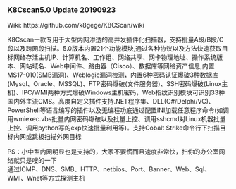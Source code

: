 <h3>K8Cscan5.0 Update 20190923</h3>
Wiki: https://github.com/k8gege/K8CScan/wiki<br>

K8Cscan一款专用于大型内网渗透的高并发插件化扫描器，支持批量A段/B段/C段以及跨网段扫描。5.0版本内置21个功能模块,通过各种协议以及方法快速获取目标网络存活主机IP、计算机名、工作组、网络共享、网卡物理地址、操作系统版本、网站域名、Web中间件、路由器（Cisco）、数据库等网络资产信息,内置MS17-010(SMB漏洞)、Weblogic漏洞检测，内置6种密码认证爆破3种数据库(Mysql、Oracle、MSSQL)、FTP密码爆破(文件服务器)、SSH密码爆破(Linux主机)、IPC/WMI两种方式爆破Windows主机密码，Web指纹识别模块可识别33种国内外主流CMS。高度自定义插件支持.NET程序集、DLL(C#/Delphi/VC)、PowerShell等语言编写的插件以及无编程功底通过配置INI加载任意程序命令(如调用wmiexec.vbs批量内网密码爆破以及批量上控、调用sshcmd对Linux机器批量上控、调用python写的exp快速批量利用等)。支持Cobalt Strike命令行下扫描目标内网或跳板扫描外网目标

PS：小中型内网明显也是支持的，大家不要慌而且速度非常快，扫你的办公室网络就只是嗖的一下<br>
通过ICMP、DNS、SMB、HTTP、netbios、Port、Banner、Web、Sql、WMI、Wnet等方式探测主机
